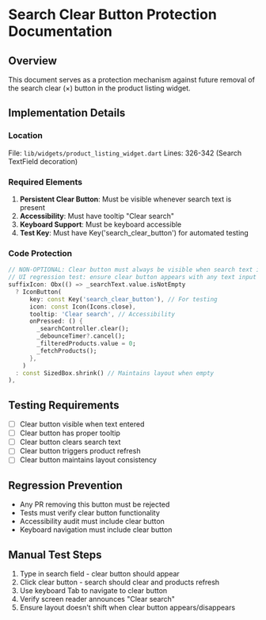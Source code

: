 # Search Clear Button Protection Documentation

## Overview
This document serves as a protection mechanism against future removal of the search clear (×) button in the product listing widget.

## Implementation Details

### Location
File: `lib/widgets/product_listing_widget.dart`
Lines: 326-342 (Search TextField decoration)

### Required Elements
1. **Persistent Clear Button**: Must be visible whenever search text is present
2. **Accessibility**: Must have tooltip "Clear search"
3. **Keyboard Support**: Must be keyboard accessible
4. **Test Key**: Must have Key('search_clear_button') for automated testing

### Code Protection
```dart
// NON-OPTIONAL: Clear button must always be visible when search text is present
// UI regression test: ensure clear button appears with any text input
suffixIcon: Obx(() => _searchText.value.isNotEmpty
  ? IconButton(
      key: const Key('search_clear_button'), // For testing
      icon: const Icon(Icons.close),
      tooltip: 'Clear search', // Accessibility
      onPressed: () {
        _searchController.clear();
        _debounceTimer?.cancel();
        _filteredProducts.value = 0;
        _fetchProducts();
      },
    )
  : const SizedBox.shrink() // Maintains layout when empty
),
```

## Testing Requirements
- [ ] Clear button visible when text entered
- [ ] Clear button has proper tooltip
- [ ] Clear button clears search text
- [ ] Clear button triggers product refresh
- [ ] Clear button maintains layout consistency

## Regression Prevention
- Any PR removing this button must be rejected
- Tests must verify clear button functionality
- Accessibility audit must include clear button
- Keyboard navigation must include clear button

## Manual Test Steps
1. Type in search field - clear button should appear
2. Click clear button - search should clear and products refresh
3. Use keyboard Tab to navigate to clear button
4. Verify screen reader announces "Clear search"
5. Ensure layout doesn't shift when clear button appears/disappears